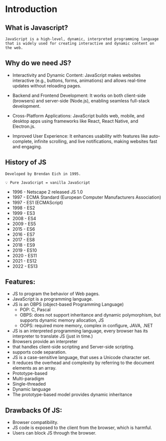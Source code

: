 # Introduction

## What is Javascript?
    JavaScript is a high-level, dynamic, interpreted programming language that is widely used for creating interactive and dynamic content on the web.

## Why do we need JS?
- Interactivity and Dynamic Content: JavaScript makes websites interactive (e.g., buttons, forms, animations) and allows real-time updates without reloading pages.

- Backend and Frontend Development: It works on both client-side (browsers) and server-side (Node.js), enabling seamless full-stack development.

- Cross-Platform Applications: JavaScript builds web, mobile, and desktop apps using frameworks like React, React Native, and Electron.js.

- Improved User Experience: It enhances usability with features like auto-complete, infinite scrolling, and live notifications, making websites fast and engaging.

## History of JS
    Developed by Brendan Eich in 1995. 
    
    💡 Pure JavaScript = vanilla JavaScript
- 1996 - Netscape 2 released JS 1.0 
- 1997 - ECMA Standard (European Computer Manufacturers Association) 
- 1997 - ES1 (ECMAScript)
- 1998 - ES2
- 1999 - ES3
- 2008 - ES4
- 2009 - ES5
- 2015 - ES6
- 2016 - ES7
- 2017 - ES8
- 2018 - ES9
- 2019 - ES10
- 2020 - ES11
- 2021 - ES12
- 2022 - ES13

## Features: 
- JS to program the behavior of Web pages.
- JavaScript is a programming language.
- JS is an OBPS (object-based Programming Language) 
    - POP: C, Pascal
    - OBPS: does not support inheritance and dynamic polymorphism, but supports dynamic memory allocation, JS
    - OOPS: required more memory, complex in configure, JAVA, .NET
- JS is an interpreted programming language, every browser has its interpreter to translate JS (just in time.)
- Browsers provide an interpreter
- that handles client-side scripting and Server-side scripting.
- supports code separation.
- JS is a case-sensitive language, that uses a Unicode character set.
- It reduces the overhead and complexity by referring to the document elements as an array.
- Prototype-based
- Multi-paradigm
- Single-threaded
- Dynamic language
- The prototype-based model provides dynamic inheritance

## Drawbacks Of JS: 
- Browser compatibility.
- JS code is exposed to the client from the browser, which is harmful.
- Users can block JS through the browser.



